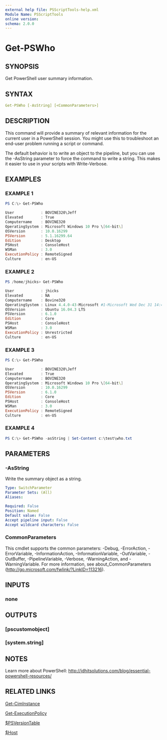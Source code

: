 ```yaml
---
external help file: PSScriptTools-help.xml
Module Name: PSScriptTools
online version: 
schema: 2.0.0
---
```


# Get-PSWho

## SYNOPSIS

Get PowerShell user summary information.

## SYNTAX

```yaml
Get-PSWho [-AsString] [<CommonParameters>]
```

## DESCRIPTION

This command will provide a summary of relevant information for the current  user in a PowerShell session. You might use this to troubleshoot an end-user problem running a script or command.

The default behavior is to write an object to the pipeline, but you can use the -AsString parameter to force the command to write a string. This makes it easier to use in your scripts with Write-Verbose.

## EXAMPLES

### EXAMPLE 1

```powershell
PS C:\> Get-PSWho

User            : BOVINE320\Jeff
Elevated        : True
Computername    : BOVINE320
OperatingSystem : Microsoft Windows 10 Pro \[64-bit\]
OSVersion       : 10.0.16299
PSVersion       : 5.1.16299.64
Edition         : Desktop
PSHost          : ConsoleHost
WSMan           : 3.0
ExecutionPolicy : RemoteSigned
Culture         : en-US
```

### EXAMPLE 2

```powershell
PS /home/jhicks> Get-PSWho

User            : jhicks
Elevated        : NA
Computername    : Bovine320
OperatingSystem : Linux 4.4.0-43-Microsoft #1-Microsoft Wed Dec 31 14:42:53 PST 2014
OSVersion       : Ubuntu 16.04.3 LTS
PSVersion       : 6.1.0
Edition         : Core
PSHost          : ConsoleHost
WSMan           : 3.0
ExecutionPolicy : Unrestricted
Culture         : en-US
```

### EXAMPLE 3

```powershell
PS C:\> Get-PSWho

User            : BOVINE320\Jeff
Elevated        : True
Computername    : BOVINE320
OperatingSystem : Microsoft Windows 10 Pro \[64-bit\]
OSVersion       : 10.0.16299
PSVersion       : 6.1.0
Edition         : Core
PSHost          : ConsoleHost
WSMan           : 3.0
ExecutionPolicy : RemoteSigned
Culture         : en-US
```

### EXAMPLE 4

```powershell
PS C:\> Get-PSWho -asString | Set-Content c:\test\who.txt
```

## PARAMETERS

### -AsString

Write the summary object as a string.

```yaml
Type: SwitchParameter
Parameter Sets: (All)
Aliases: 

Required: False
Position: Named
Default value: False
Accept pipeline input: False
Accept wildcard characters: False
```

### CommonParameters

This cmdlet supports the common parameters: -Debug, -ErrorAction, -ErrorVariable, -InformationAction, -InformationVariable, -OutVariable, -OutBuffer, -PipelineVariable, -Verbose, -WarningAction, and -WarningVariable. For more information, see about_CommonParameters (http://go.microsoft.com/fwlink/?LinkID=113216).

## INPUTS

### none

## OUTPUTS

### [pscustomobject]

### [system.string]

## NOTES

Learn more about PowerShell: http://jdhitsolutions.com/blog/essential-powershell-resources/

## RELATED LINKS

[Get-CimInstance]()

[Get-ExecutionPolicy]()

[$PSVersionTable]()

[$Host]()

